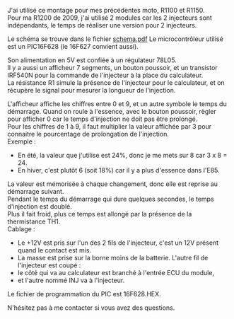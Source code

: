 J'ai utilisé ce montage pour mes précédentes moto, R1100 et R1150.  
Pour ma R1200 de 2009, j'ai utilisé 2 modules car les 2 injecteurs sont indépendants, le temps de réaliser une version pour 2 injecteurs.

Le schéma se trouve dans le fichier [schema.pdf](https://github.com/user-attachments/files/17691398/schema.pdf)
Le microcontrôleur utilisé est un PIC16F628 (le 16F627 convient aussi).  

Son alimentation en 5V est confiée à un régulateur 78L05.  
Il y a aussi un afficheur 7 segments, un bouton poussoir, et un transistor IRF540N pour la commande de l'injecteur à la place du calculateur.  
La résistance R1 simule la présence de l'injecteur pour le calculateur, et on récupère le signal pour mesurer la longueur de l'injection. 

L'afficheur affiche les chiffres entre 0 et 9, et un autre symbole le temps du démarrage. Quand on roule à l'essence, avec le bouton poussoir, règler pour afficher 0 car le temps d'injection ne doit pas être prolongé.  
Pour les chiffres de 1 à 9, il faut multiplier la valeur affichée par 3 pour connaitre le pourcentage de prolongation de l'injection.  
Exemple :  
- En été, la valeur que j'utilise est 24%, donc je me mets sur 8 car 3 x 8 = 24.  
- En hiver, c'est plutôt 6 (soit 18%) car il y a plus d'essence dans l'E85. 
   
La valeur est mémorisée à chaque changement, donc elle est reprise au démarrage suivant.  
Pendant le temps du démarrage qui dure quelques secondes, le temps d'injection est doublé.  
Plus il fait froid, plus ce temps est allongé par la présence de la thermistance TH1.  
Cablage :  
- Le +12V est pris sur l'un des 2 fils de l'injecteur, c'est un 12V présent quand le contact est mis.
- La masse est prise sur la borne moins de la batterie.
L'autre fil de l'injecteur est coupé :
- le côté qui va au calculateur est branché à l'entrée ECU du module,
- et l'autre nommé INJ va à l'injecteur.  

Le fichier de programmation du PIC est 16F628.HEX.  

N'hésitez pas à me contacter si vous avez des questions.
